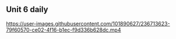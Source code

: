 ## Unit 6 daily


https://user-images.githubusercontent.com/101890627/236713623-79f60570-ce02-4f16-b1ec-f9d336b628dc.mp4

